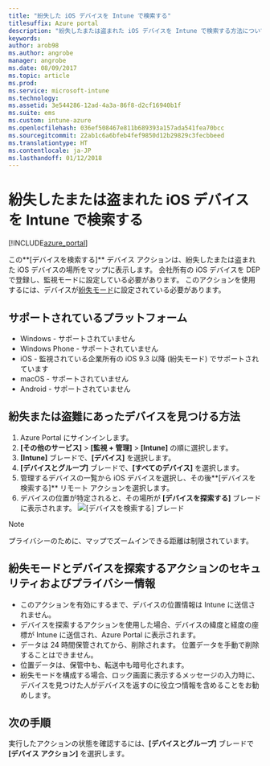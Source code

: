 ```yaml
---
title: "紛失した iOS デバイスを Intune で検索する"
titlesuffix: Azure portal
description: "紛失したまたは盗まれた iOS デバイスを Intune で検索する方法について説明します。\""
keywords: 
author: arob98
ms.author: angrobe
manager: angrobe
ms.date: 08/09/2017
ms.topic: article
ms.prod: 
ms.service: microsoft-intune
ms.technology: 
ms.assetid: 3e544286-12ad-4a3a-86f8-d2cf16940b1f
ms.suite: ems
ms.custom: intune-azure
ms.openlocfilehash: 036ef508467e811b689393a157ada541fea70bcc
ms.sourcegitcommit: 22ab1c6a6bfeb4fef9850d12b29829c3fecbbeed
ms.translationtype: HT
ms.contentlocale: ja-JP
ms.lasthandoff: 01/12/2018
---
```

# <a name="locate-lost-or-stolen-ios-devices-with-intune"></a>紛失したまたは盗まれた iOS デバイスを Intune で検索する


[!INCLUDE[azure_portal](./includes/azure_portal.md)]

この**[デバイスを検索する]** デバイス アクションは、紛失したまたは盗まれた iOS デバイスの場所をマップに表示します。 会社所有の iOS デバイスを DEP で登録し、監視モードに設定している必要があります。 このアクションを使用するには、デバイスが[紛失モード](/intune-azure/manage-devices/lost-mode.md)に設定されている必要があります。

## <a name="supported-platforms"></a>サポートされているプラットフォーム

- Windows - サポートされていません
- Windows Phone - サポートされていません
- iOS - 監視されている企業所有の iOS 9.3 以降 (紛失モード) でサポートされています
- macOS - サポートされていません
- Android - サポートされていません

## <a name="how-to-locate-a-lost-or-stolen-device"></a>紛失または盗難にあったデバイスを見つける方法

1. Azure Portal にサインインします。
2. **[その他のサービス]** > **[監視 + 管理]** > **[Intune]** の順に選択します。
3. **[Intune]** ブレードで、**[デバイス]** を選択します。
4. **[デバイスとグループ]** ブレードで、**[すべてのデバイス]** を選択します。
5. 管理するデバイスの一覧から iOS デバイスを選択し、その後**[デバイスを検索する]** リモート アクションを選択します。
6. デバイスの位置が特定されると、その場所が **[デバイスを探索する]** ブレードに表示されます。
    ![[デバイスを検索する] ブレード](./media/locate-device.png)

>[!NOTE]
>プライバシーのために、マップでズームインできる距離は制限されています。

## <a name="security-and-privacy-information-for-the-lost-mode-and-locate-device-actions"></a>紛失モードとデバイスを探索するアクションのセキュリティおよびプライバシー情報
- このアクションを有効にするまで、デバイスの位置情報は Intune に送信されません。
- デバイスを探索するアクションを使用した場合、デバイスの緯度と経度の座標が Intune に送信され、Azure Portal に表示されます。
- データは 24 時間保管されてから、削除されます。 位置データを手動で削除することはできません。
- 位置データは、保管中も、転送中も暗号化されます。
- 紛失モードを構成する場合、ロック画面に表示するメッセージの入力時に、デバイスを見つけた人がデバイスを返すのに役立つ情報を含めることをお勧めします。


## <a name="next-steps"></a>次の手順

実行したアクションの状態を確認するには、**[デバイスとグループ]** ブレードで **[デバイス アクション]** を選択します。